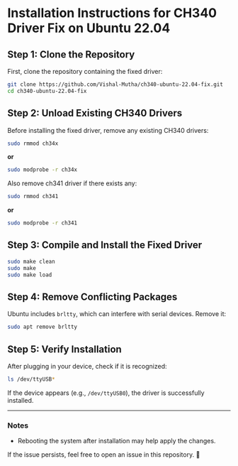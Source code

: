 # Installation Instructions for CH340 Driver Fix on Ubuntu 22.04

## Step 1: Clone the Repository
First, clone the repository containing the fixed driver:

```bash
git clone https://github.com/Vishal-Mutha/ch340-ubuntu-22.04-fix.git
cd ch340-ubuntu-22.04-fix
```

## Step 2: Unload Existing CH340 Drivers
Before installing the fixed driver, remove any existing CH340 drivers:

```bash
sudo rmmod ch34x
```
**or**
```bash
sudo modprobe -r ch34x
```

Also remove ch341 driver if there exists any:
```bash
sudo rmmod ch341
```
**or**
```bash
sudo modprobe -r ch341
```

## Step 3: Compile and Install the Fixed Driver

```bash
sudo make clean
sudo make
sudo make load
```

## Step 4: Remove Conflicting Packages
Ubuntu includes `brltty`, which can interfere with serial devices. Remove it:

```bash
sudo apt remove brltty
```

## Step 5: Verify Installation
After plugging in your device, check if it is recognized:

```bash
ls /dev/ttyUSB*
```
If the device appears (e.g., `/dev/ttyUSB0`), the driver is successfully installed.

---

### Notes
- Rebooting the system after installation may help apply the changes.

If the issue persists, feel free to open an issue in this repository. 🚀

